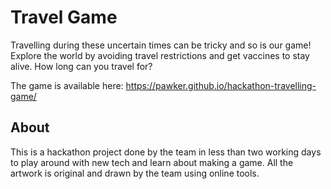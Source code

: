 # Travel Game
Travelling during these uncertain times can be tricky and so is our game!
Explore the world by avoiding travel restrictions and get vaccines to stay alive. 
How long can you travel for?

The game is available here: https://pawker.github.io/hackathon-travelling-game/

## About
This is a hackathon project done by the team in less than two working days to play around with new tech and learn about making a game.
All the artwork is original and drawn by the team using online tools.

